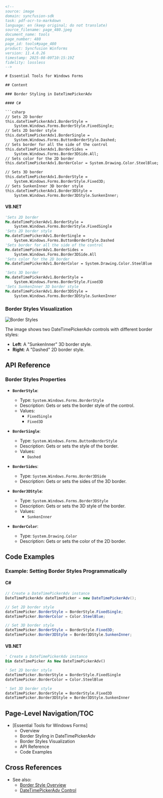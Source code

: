 ```html
<!-- 
source: image
domain: syncfusion-sdk
task: pdf-ocr-to-markdown
language: en (keep original; do not translate)
source_filename: page_480.jpeg
document_name: tools
page_number: 480
page_id: tools#page_480
product: Syncfusion Winforms
version: 11.4.0.26
timestamp: 2025-08-09T10:15:19Z
fidelity: lossless
-->

# Essential Tools for Windows Forms

## Content

### Border Styling in DateTimePickerAdv

#### C#

```csharp
// Sets 2D border
this.dateTimePickerAdv1.BorderStyle = 
    System.Windows.Forms.BorderStyle.FixedSingle;
// Sets 2D border style
this.dateTimePickerAdv1.BorderSingle = 
    System.Windows.Forms.ButtonBorderStyle.Dashed;
// Sets border for all the side of the control
this.dateTimePickerAdv1.BorderSides = 
    System.Windows.Forms.Border3DSide.All;
// Sets color for the 2D border
this.dateTimePickerAdv1.BorderColor = System.Drawing.Color.SteelBlue;

// Sets 3D border
this.dateTimePickerAdv1.BorderStyle = 
    System.Windows.Forms.BorderStyle.Fixed3D;
// Sets SunkenInner 3D border style
this.dateTimePickerAdv1.Border3DStyle = 
    System.Windows.Forms.Border3DStyle.SunkenInner;
```

#### VB.NET

```vb
'Sets 2D border
Me.dateTimePickerAdv1.BorderStyle = 
    System.Windows.Forms.BorderStyle.FixedSingle
'Sets 2D border style
Me.dateTimePickerAdv1.BorderSingle = 
    System.Windows.Forms.ButtonBorderStyle.Dashed
'Sets border for all the side of the control
Me.dateTimePickerAdv1.BorderSides = 
    System.Windows.Forms.Border3DSide.All
'Sets color for the 2D border
Me.dateTimePickerAdv1.BorderColor = System.Drawing.Color.SteelBlue

'Sets 3D border
Me.dateTimePickerAdv1.BorderStyle = 
    System.Windows.Forms.BorderStyle.Fixed3D
'Sets SunkenInner 3D border style
Me.dateTimePickerAdv1.Border3DStyle = 
    System.Windows.Forms.Border3DStyle.SunkenInner
```

### Border Styles Visualization

![Border Styles](https://example.com/sunken-inner-3d-dashed-2d)

The image shows two DateTimePickerAdv controls with different border styles:
- **Left**: A "SunkenInner" 3D border style.
- **Right**: A "Dashed" 2D border style.

## API Reference

### Border Styles Properties

- **`BorderStyle`**:
  - Type: `System.Windows.Forms.BorderStyle`
  - Description: Gets or sets the border style of the control.
  - Values:
    - `FixedSingle`
    - `Fixed3D`

- **`BorderSingle`**:
  - Type: `System.Windows.Forms.ButtonBorderStyle`
  - Description: Gets or sets the style of the border.
  - Values:
    - `Dashed`

- **`BorderSides`**:
  - Type: `System.Windows.Forms.Border3DSide`
  - Description: Gets or sets the sides of the 3D border.

- **`Border3DStyle`**:
  - Type: `System.Windows.Forms.Border3DStyle`
  - Description: Gets or sets the 3D style of the border.
  - Values:
    - `SunkenInner`

- **`BorderColor`**:
  - Type: `System.Drawing.Color`
  - Description: Gets or sets the color of the 2D border.

## Code Examples

### Example: Setting Border Styles Programmatically

#### C#

```csharp
// Create a DateTimePickerAdv instance
DateTimePickerAdv dateTimePicker = new DateTimePickerAdv();

// Set 2D border style
dateTimePicker.BorderStyle = BorderStyle.FixedSingle;
dateTimePicker.BorderColor = Color.SteelBlue;

// Set 3D border style
dateTimePicker.BorderStyle = BorderStyle.Fixed3D;
dateTimePicker.Border3DStyle = Border3DStyle.SunkenInner;
```

#### VB.NET

```vb
' Create a DateTimePickerAdv instance
Dim dateTimePicker As New DateTimePickerAdv()

' Set 2D border style
dateTimePicker.BorderStyle = BorderStyle.FixedSingle
dateTimePicker.BorderColor = Color.SteelBlue

' Set 3D border style
dateTimePicker.BorderStyle = BorderStyle.Fixed3D
dateTimePicker.Border3DStyle = Border3DStyle.SunkenInner
```

## Page-Level Navigation/TOC

- [Essential Tools for Windows Forms]
  - Overview
  - Border Styling in DateTimePickerAdv
  - Border Styles Visualization
  - API Reference
  - Code Examples

## Cross References

- See also:
  - [Border Style Overview](#border-style-overview)
  - [DateTimePickerAdv Control](#datetimepickeradv-control)

<!-- tags: [windows forms, datetimepickeradv, border styles, essential tools, winforms, syncfusion] keywords: [border, style, 2d, 3d, control, color, dashed, sunkeninner] -->
```